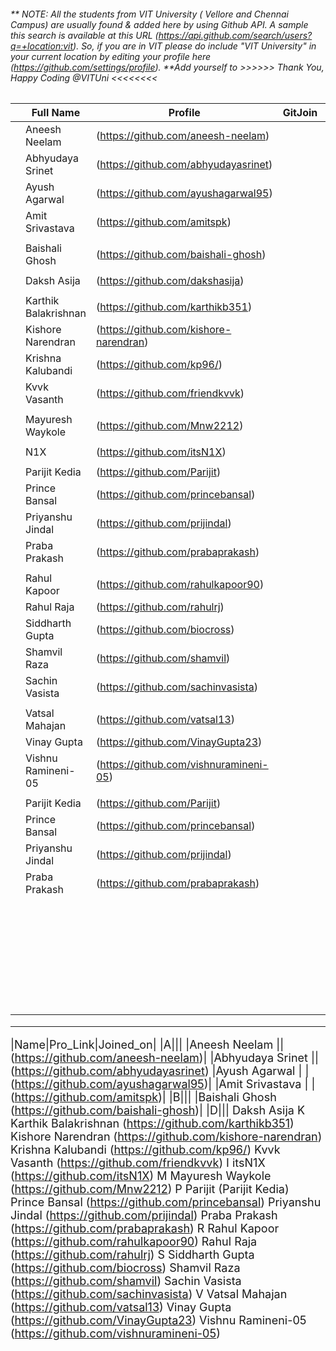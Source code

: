###### ** NOTE: All the students from VIT University ( Vellore and Chennai Campus) are usually found & added here by using Github API. A sample this search is available at this URL (https://api.github.com/search/users?q=+location:vit). So, if you are in VIT please do include "VIT University" in your current location by editing your profile here (https://github.com/settings/profile). **Add yourself to >>>>>> Thank You, Happy Coding @VITUni <<<<<<<<
<font size ="4">

|   |Full Name  |Profile  |GitJoin  |Org@VITuni |  
|---|---|---|---|---|
|  |Aneesh Neelam |(https://github.com/aneesh-neelam)|  |  |
|  |Abhyudaya Srinet  |(https://github.com/abhyudayasrinet)  |  |  |
|  |Ayush Agarwal  |(https://github.com/ayushagarwal95)  |  |  |
|  |Amit Srivastava  |(https://github.com/amitspk)  |  |  |
|  |  |  |  |  |
|  |Baishali Ghosh  |(https://github.com/baishali-ghosh)  |  |  |
|  |  |  |  |  |
|  |Daksh Asija  |(https://github.com/dakshasija)  |  |  |
|  |  |  |  |  |
|  |Karthik Balakrishnan  |(https://github.com/karthikb351)  |  |  |
|  |Kishore Narendran  |(https://github.com/kishore-narendran)  |  |  |
|  |Krishna Kalubandi  |(https://github.com/kp96/)  |  |  |
|  |Kvvk Vasanth  |(https://github.com/friendkvvk)  |  |  |
|  |  |  |  |  |
|  |Mayuresh Waykole  |(https://github.com/Mnw2212)  |  |  |
|  |  |  |  |  |
|  |N1X  |(https://github.com/itsN1X)  |  |  |
|  |  |  |  |  |
|  |Parijit Kedia |(https://github.com/Parijit)|||
|  |Prince Bansal |(https://github.com/princebansal)|||
|  |Priyanshu Jindal |(https://github.com/prijindal)|||
||Praba Prakash |(https://github.com/prabaprakash)|||
||||||
||Rahul Kapoor |(https://github.com/rahulkapoor90)|||
||Rahul Raja |(https://github.com/rahulrj)|||
||Siddharth Gupta |(https://github.com/biocross)|||
||Shamvil Raza |(https://github.com/shamvil)|||
||Sachin Vasista |(https://github.com/sachinvasista)|||
||||||
||Vatsal Mahajan |(https://github.com/vatsal13)|||
||Vinay Gupta |(https://github.com/VinayGupta23)|||
||Vishnu Ramineni-05 |(https://github.com/vishnuramineni-05)|||
||||||
||Parijit Kedia |(https://github.com/Parijit)|||
||Prince Bansal |(https://github.com/princebansal)|||
||Priyanshu Jindal |(https://github.com/prijindal)|||
||Praba Prakash |(https://github.com/prabaprakash)|||
|  |  |  |  |  |
|  |  |  |  |  |
|  |  |  |  |  |
|  |  |  |  |  |
|  |  |  |  |  |
|  |  |  |  |  |
|  |  |  |  |  |
|  |  |  |  |  |
|  |  |  |  |  |
|  |  |  |  |  |
|  |  |  |  |  |
|  |  |  |  |  |
|  |  |  |  |  |
|  |  |  |  |  |
|  |  |  |  |  |
|  |  |  |  |  |
|  |  |  |  |  |
|  |  |  |  |  |
|  |  |  |  |  |
|  |  |  |  |  |
|  |  |  |  |  |
|  |  |  |  |  |
|  |  |  |  |  |
|  |  |  |  |  |
|  |  |  |  |  |
|  |  |  |  |  |
|  |  |  |  |  |
|  |  |  |  |  |
|  |  |  |  |  |
|  |  |  |  |  |
|  |  |  |  |  |




----------------------------------------------------------------------------------------------------------------------------------
|Name|Pro_Link|Joined_on|
|A|||
|Aneesh Neelam                ||(https://github.com/aneesh-neelam)|
|Abhyudaya Srinet             ||(https://github.com/abhyudayasrinet)
|Ayush Agarwal               | |(https://github.com/ayushagarwal95)|
|Amit Srivastava             | |(https://github.com/amitspk)|
|B|||
|Baishali Ghosh               (https://github.com/baishali-ghosh)|
|D|||
Daksh Asija
K
Karthik Balakrishnan         (https://github.com/karthikb351)
Kishore Narendran            (https://github.com/kishore-narendran)
Krishna Kalubandi            (https://github.com/kp96/)
Kvvk Vasanth                 (https://github.com/friendkvvk)
I
itsN1X                       (https://github.com/itsN1X)
M
Mayuresh Waykole             (https://github.com/Mnw2212) 
P
Parijit                      (Parijit Kedia)
Prince Bansal                (https://github.com/princebansal)
Priyanshu Jindal             (https://github.com/prijindal)
Praba Prakash                (https://github.com/prabaprakash)
R
Rahul Kapoor                 (https://github.com/rahulkapoor90)
Rahul Raja                   (https://github.com/rahulrj) 
S
Siddharth Gupta              (https://github.com/biocross)
Shamvil Raza                 (https://github.com/shamvil)
Sachin Vasista               (https://github.com/sachinvasista)
V
Vatsal Mahajan               (https://github.com/vatsal13)
Vinay Gupta                  (https://github.com/VinayGupta23)
Vishnu Ramineni-05           (https://github.com/vishnuramineni-05)
  
  
  
</font>
